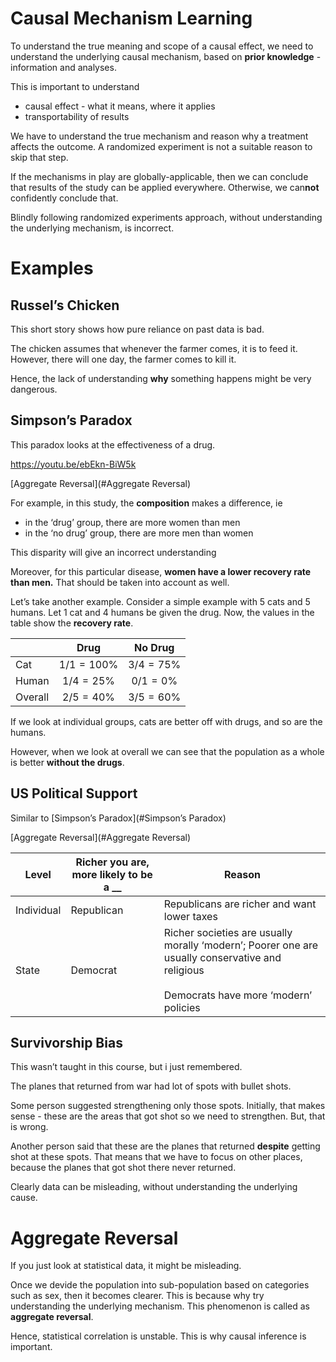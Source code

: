 # Causal Mechanism Learning

To understand the true meaning and scope of a causal effect, we need to understand the underlying causal mechanism, based on **prior knowledge** - information and analyses.

This is important to understand

- causal effect - what it means, where it applies
- transportability of results

We have to understand the true mechanism and reason why a treatment affects the outcome. A randomized experiment is not a suitable reason to skip that step.

If the mechanisms in play are globally-applicable, then we can conclude that results of the study can be applied everywhere. Otherwise, we can**not** confidently conclude that.

Blindly following randomized experiments approach, without understanding the underlying mechanism, is incorrect.

# Examples

## Russel’s Chicken

This short story shows how pure reliance on past data is bad.

The chicken assumes that whenever the farmer comes, it is to feed it. However, there will one day, the farmer comes to kill it.

Hence, the lack of understanding **why** something happens might be very dangerous.

## Simpson’s Paradox

This paradox looks at the effectiveness of a drug.

https://youtu.be/ebEkn-BiW5k

[Aggregate Reversal](#Aggregate Reversal)

For example, in this study, the **composition** makes a difference, ie

- in the ‘drug’ group, there are more women than men
- in the ‘no drug’ group, there are more men than women

This disparity will give an incorrect understanding

Moreover, for this particular disease, **women have a lower recovery rate than men.** That should be taken into account as well.

Let’s take another example. Consider a simple example with 5 cats and 5 humans. Let 1 cat and 4 humans be given the drug. Now, the values in the table show the **recovery rate**.

|         |     Drug      |   No Drug    |
| ------- | :-----------: | :----------: |
| Cat     | $1/1 = 100\%$ | $3/4 = 75\%$ |
| Human   | $1/4 = 25\%$  | $0/1 = 0\%$  |
| Overall | $2/5 = 40\%$  | $3/5 = 60\%$ |

If we look at individual groups, cats are better off with drugs, and so are the humans.

However, when we look at overall we can see that the population as a whole is better **without the drugs**.

## US Political Support

Similar to [Simpson’s Paradox](#Simpson’s Paradox)

[Aggregate Reversal](#Aggregate Reversal)

| Level      | Richer you are, more likely to be a __ | Reason                                                       |
| ---------- | -------------------------------------- | ------------------------------------------------------------ |
| Individual | Republican                             | Republicans are richer and want lower taxes                  |
| State      | Democrat                               | Richer societies are usually morally ‘modern’; Poorer one are usually conservative and religious<br /><br />Democrats have more ‘modern’ policies |

## Survivorship Bias

This wasn’t taught in this course, but i just remembered.

The planes that returned from war had lot of spots with bullet shots.

Some person suggested strengthening only those spots. Initially, that makes sense - these are the areas that got shot so we need to strengthen. But, that is wrong.

Another person said that these are the planes that returned **despite** getting shot at these spots. That means that we have to focus on other places, because the planes that got shot there never returned.

Clearly data can be misleading, without understanding the underlying cause.

# Aggregate Reversal

If you just look at statistical data, it might be misleading.

Once we devide the population into sub-population based on categories such as sex, then it becomes clearer. This is because why try understanding the underlying mechanism. This phenomenon is called as **aggregate reversal**.

Hence, statistical correlation is unstable. This is why causal inference is important.